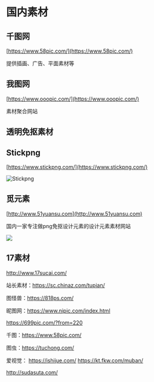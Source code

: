 # 国内素材

## 千图网

[https://www.58pic.com/](https://www.58pic.com/)

提供插画、广告、平面素材等

## 我图网

[https://www.ooopic.com/](https://www.ooopic.com/)

素材聚合网站

## 透明免抠素材

## Stickpng

[https://www.stickpng.com/](https://www.stickpng.com/)

![Stickpng](https://i.postimg.cc/rsGCC5HW/stickpng.png)

## 觅元素

[http://www.51yuansu.com](http://www.51yuansu.com)

国内一家专注做png免抠设计元素的设计元素素材网站

![](https://i.postimg.cc/3JS9LFRC/image.png)

## 17素材

http://www.17sucai.com/

站长素材：https://sc.chinaz.com/tupian/

图怪兽：https://818ps.com/

昵图网：https://www.nipic.com/index.html

https://699pic.com/?from=220

千图：https://www.58pic.com/

图虫：https://tuchong.com/

爱视觉： https://ishijue.com/
https://kt.fkw.com/muban/


http://sudasuta.com/